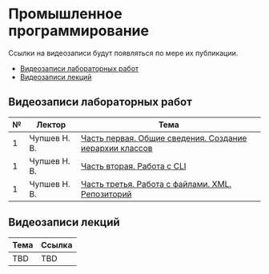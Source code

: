 # Промышленное программирование

Ссылки на видеозаписи будут появляться по мере их публикации.

- [Видеозаписи лабораторных работ](#видеозаписи-лабораторных-работ)
- [Видеозаписи лекций](#видеозаписи-лекций)

## Видеозаписи лабораторных работ

| № | Лектор | Тема |
| --- | --- | --- |
| 1 | Чупшев Н. В. | [Часть первая. Общие сведения. Создание иерархии классов](https://disk.yandex.ru/i/j9wcfV3SFObLIg) |
| 1 | Чупшев Н. В. | [Часть вторая. Работа с CLI](https://disk.yandex.ru/i/59x2WuvxV4VU9A) |
| 1 | Чупшев Н. В. | [Часть третья. Работа с файлами. XML. Репозиторий](https://disk.yandex.ru/i/1-mRwBMybvMVzQ) |


## Видеозаписи лекций

| Тема | Ссылка |
| --- | --- |
| TBD | TBD |

